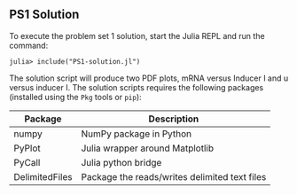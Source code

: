 ## PS1 Solution
To execute the problem set 1 solution, start the Julia REPL and run the command:

    julia> include("PS1-solution.jl")

The solution script will produce two PDF plots, mRNA versus Inducer I and u versus inducer I.
The solution scripts requires the following packages (installed using the ``Pkg`` tools or ``pip``):

Package | Description
--- | ---
numpy | NumPy package in Python
PyPlot | Julia wrapper around Matplotlib
PyCall | Julia python bridge
DelimitedFiles | Package the reads/writes delimited text files
